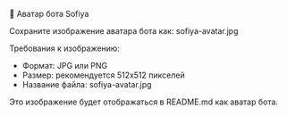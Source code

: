 📸 Аватар бота Sofiya

Сохраните изображение аватара бота как: sofiya-avatar.jpg

Требования к изображению:
- Формат: JPG или PNG
- Размер: рекомендуется 512x512 пикселей
- Название файла: sofiya-avatar.jpg

Это изображение будет отображаться в README.md как аватар бота. 